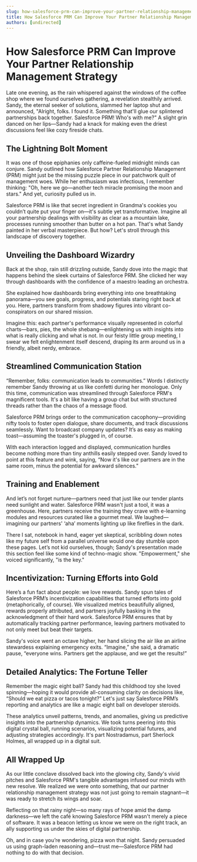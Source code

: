```yaml
---
slug: how-salesforce-prm-can-improve-your-partner-relationship-management-strategy
title: How Salesforce PRM Can Improve Your Partner Relationship Management Strategy
authors: [undirected]
---
```



# How Salesforce PRM Can Improve Your Partner Relationship Management Strategy

Late one evening, as the rain whispered against the windows of the coffee shop where we found ourselves gathering, a revelation stealthily arrived. Sandy, the eternal seeker of solutions, slammed her laptop shut and announced, "Alright, folks. I found it. Something that'll glue our splintered partnerships back together. Salesforce PRM! Who's with me?" A slight grin danced on her lips—Sandy had a knack for making even the driest discussions feel like cozy fireside chats.

## The Lightning Bolt Moment

It was one of those epiphanies only caffeine-fueled midnight minds can conjure. Sandy outlined how Salesforce Partner Relationship Management (PRM) might just be the missing puzzle piece in our patchwork quilt of management woes. While her enthusiasm was infectious, I remember thinking: "Oh, here we go—another tech miracle promising the moon and stars." And yet, curiosity pulled us in.

Salesforce PRM is like that secret ingredient in Grandma's cookies you couldn’t quite put your finger on—it's subtle yet transformative. Imagine all your partnership dealings with visibility as clear as a mountain lake, processes running smoother than butter on a hot pan. That's what Sandy painted in her verbal masterpiece. But how? Let's stroll through this landscape of discovery together.

## Unveiling the Dashboard Wizardry

Back at the shop, rain still drizzling outside, Sandy dove into the magic that happens behind the sleek curtains of Salesforce PRM. She clicked her way through dashboards with the confidence of a maestro leading an orchestra.

She explained how dashboards bring everything into one breathtaking panorama—you see goals, progress, and potentials staring right back at you. Here, partners transform from shadowy figures into vibrant co-conspirators on our shared mission.

Imagine this: each partner's performance visually represented in colorful charts—bars, pies, the whole shebang—enlightening us with insights into what is really clicking and what is not. In our feisty little group meeting, I swear we felt enlightenment itself descend, draping its arm around us in a friendly, albeit nerdy, embrace.

## Streamlined Communication Station

“Remember, folks: communication leads to communities.” Words I distinctly remember Sandy throwing at us like confetti during her monologue. Only this time, communication was streamlined through Salesforce PRM's magnificent tools. It's a bit like having a group chat but with structured threads rather than the chaos of a message flood.

Salesforce PRM brings order to the communication cacophony—providing nifty tools to foster open dialogue, share documents, and track discussions seamlessly. Want to broadcast company updates? It’s as easy as making toast—assuming the toaster's plugged in, of course.

With each interaction logged and displayed, communication hurdles become nothing more than tiny anthills easily stepped over. Sandy loved to point at this feature and wink, saying, “Now it's like our partners are in the same room, minus the potential for awkward silences."

## Training and Enablement

And let’s not forget nurture—partners need that just like our tender plants need sunlight and water. Salesforce PRM wasn't just a tool, it was a greenhouse. Here, partners receive the training they crave with e-learning modules and resources curated like a gourmet meal. We laughed—imagining our partners' ‘aha’ moments lighting up like fireflies in the dark.

There I sat, notebook in hand, eager yet skeptical, scribbling down notes like my future self from a parallel universe would one day stumble upon these pages. Let’s not kid ourselves, though; Sandy's presentation made this section feel like some kind of techno-magic show. "Empowerment," she voiced significantly, "is the key."

## Incentivization: Turning Efforts into Gold

Here’s a fun fact about people: we love rewards. Sandy spun tales of Salesforce PRM’s incentivization capabilities that turned efforts into gold (metaphorically, of course). We visualized metrics beautifully aligned, rewards properly attributed, and partners joyfully basking in the acknowledgment of their hard work. Salesforce PRM ensures that by automatically tracking partner performance, leaving partners motivated to not only meet but beat their targets.

Sandy's voice went an octave higher, her hand slicing the air like an airline stewardess explaining emergency exits. “Imagine,” she said, a dramatic pause, “everyone wins. Partners get the applause, and we get the results!”

## Detailed Analytics: The Fortune Teller

Remember the magic eight ball? Sandy had this childhood toy she loved spinning—hoping it would provide all-consuming clarity on decisions like, “Should we eat pizza or tacos tonight?” Let's just say Salesforce PRM’s reporting and analytics are like a magic eight ball on developer steroids.

These analytics unveil patterns, trends, and anomalies, giving us predictive insights into the partnership dynamics. We took turns peering into this digital crystal ball, running scenarios, visualizing potential futures, and adjusting strategies accordingly. It's part Nostradamus, part Sherlock Holmes, all wrapped up in a digital suit.

## All Wrapped Up

As our little conclave dissolved back into the glowing city, Sandy's vivid pitches and Salesforce PRM's tangible advantages infused our minds with new resolve. We realized we were onto something, that our partner relationship management strategy was not just going to remain stagnant—it was ready to stretch its wings and soar.

Reflecting on that rainy night—so many rays of hope amid the damp darkness—we left the café knowing Salesforce PRM wasn't merely a piece of software. It was a beacon letting us know we were on the right track, an ally supporting us under the skies of digital partnership.

Oh, and in case you’re wondering, pizza won that night. Sandy persuaded us using graph-laden reasoning and—trust me—Salesforce PRM had nothing to do with that decision.